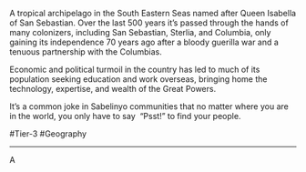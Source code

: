 A tropical archipelago in the South Eastern Seas named after Queen Isabella of San Sebastian. Over the last 500 years it’s passed through the hands of many colonizers, including San Sebastian, Sterlia, and Columbia, only gaining its independence 70 years ago after a bloody guerilla war and a tenuous partnership with the Columbias.

  

Economic and political turmoil in the country has led to much of its population seeking education and work overseas, bringing home the technology, expertise, and wealth of the Great Powers.

  

It’s a common joke in Sabelinyo communities that no matter where you are in the world, you only have to say  “Psst!” to find your people.

#Tier-3 #Geography 

---
A